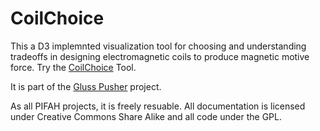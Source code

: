 # CoilChoice

This a D3 implemnted visualization tool for choosing and understanding tradeoffs in designing electromagnetic coils to produce magnetic motive force. Try the [CoilChoice](http://pifah.github.io/CoilChoice/) Tool.

It is part of the [Gluss Pusher](http://pifah.github.io/Gluss-Pusher/) project.

As all PIFAH projects, it is freely resuable. All documentation is licensed under Creative Commons Share Alike and all code under the GPL.
